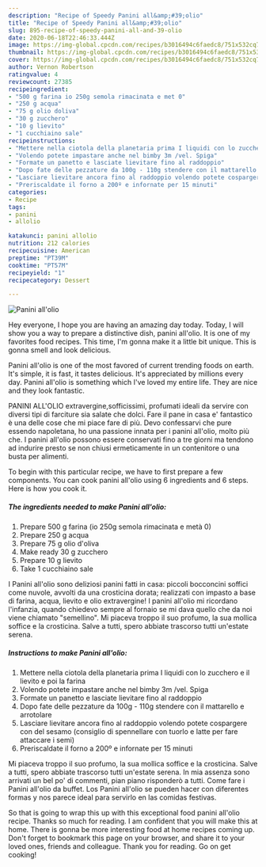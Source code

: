 ```yaml
---
description: "Recipe of Speedy Panini all&amp;#39;olio"
title: "Recipe of Speedy Panini all&amp;#39;olio"
slug: 895-recipe-of-speedy-panini-all-and-39-olio
date: 2020-06-18T22:46:33.444Z
image: https://img-global.cpcdn.com/recipes/b3016494c6faedc8/751x532cq70/panini-allolio-recipe-main-photo.jpg
thumbnail: https://img-global.cpcdn.com/recipes/b3016494c6faedc8/751x532cq70/panini-allolio-recipe-main-photo.jpg
cover: https://img-global.cpcdn.com/recipes/b3016494c6faedc8/751x532cq70/panini-allolio-recipe-main-photo.jpg
author: Vernon Robertson
ratingvalue: 4
reviewcount: 27385
recipeingredient:
- "500 g farina io 250g semola rimacinata e met 0"
- "250 g acqua"
- "75 g olio doliva"
- "30 g zucchero"
- "10 g lievito"
- "1 cucchiaino sale"
recipeinstructions:
- "Mettere nella ciotola della planetaria prima I liquidi con lo zucchero e il lievito e poi la farina"
- "Volendo potete impastare anche nel bimby 3m /vel. Spiga"
- "Formate un panetto e lasciate lievitare fino al raddoppio"
- "Dopo fate delle pezzature da 100g - 110g stendere con il mattarello e arrotolare"
- "Lasciare lievitare ancora fino al raddoppio volendo potete cospargere con del sesamo (consiglio di spennellare con tuorlo e latte per fare attaccare i semi)"
- "Preriscaldate il forno a 200º e infornate per 15 minuti"
categories:
- Recipe
tags:
- panini
- allolio

katakunci: panini allolio 
nutrition: 212 calories
recipecuisine: American
preptime: "PT39M"
cooktime: "PT57M"
recipeyield: "1"
recipecategory: Dessert

---
```



![Panini all&#39;olio](https://img-global.cpcdn.com/recipes/b3016494c6faedc8/751x532cq70/panini-allolio-recipe-main-photo.jpg)

Hey everyone, I hope you are having an amazing day today. Today, I will show you a way to prepare a distinctive dish, panini all&#39;olio. It is one of my favorites food recipes. This time, I'm gonna make it a little bit unique. This is gonna smell and look delicious.

Panini all&#39;olio is one of the most favored of current trending foods on earth. It's simple, it is fast, it tastes delicious. It's appreciated by millions every day. Panini all&#39;olio is something which I've loved my entire life. They are nice and they look fantastic.

PANINI ALL&#39;OLIO extravergine,sofficissimi, profumati ideali da servire con diversi tipi di farciture sia salate che dolci. Fare il pane in casa e&#39; fantastico è una delle cose che mi piace fare di più. Devo confessarvi che pure essendo napoletana, ho una passione innata per i panini all&#39;olio, molto più che. I panini all&#39;olio possono essere conservati fino a tre giorni ma tendono ad indurire presto se non chiusi ermeticamente in un contenitore o una busta per alimenti.


To begin with this particular recipe, we have to first prepare a few components. You can cook panini all&#39;olio using 6 ingredients and 6 steps. Here is how you cook it.

<!--inarticleads1-->

##### The ingredients needed to make Panini all&#39;olio:

1. Prepare 500 g farina (io 250g semola rimacinata e metà 0)
1. Prepare 250 g acqua
1. Prepare 75 g olio d&#39;oliva
1. Make ready 30 g zucchero
1. Prepare 10 g lievito
1. Take 1 cucchiaino sale


I Panini all&#39;olio sono deliziosi panini fatti in casa: piccoli bocconcini soffici come nuvole, avvolti da una crosticina dorata; realizzati con impasto a base di farina, acqua, lievito e olio extravergine! I panini all&#39;olio mi ricordano l&#39;infanzia, quando chiedevo sempre al fornaio se mi dava quello che da noi viene chiamato &#34;semellino&#34;. Mi piaceva troppo il suo profumo, la sua mollica soffice e la crosticina. Salve a tutti, spero abbiate trascorso tutti un&#39;estate serena. 

<!--inarticleads2-->

##### Instructions to make Panini all&#39;olio:

1. Mettere nella ciotola della planetaria prima I liquidi con lo zucchero e il lievito e poi la farina
1. Volendo potete impastare anche nel bimby 3m /vel. Spiga
1. Formate un panetto e lasciate lievitare fino al raddoppio
1. Dopo fate delle pezzature da 100g - 110g stendere con il mattarello e arrotolare
1. Lasciare lievitare ancora fino al raddoppio volendo potete cospargere con del sesamo (consiglio di spennellare con tuorlo e latte per fare attaccare i semi)
1. Preriscaldate il forno a 200º e infornate per 15 minuti


Mi piaceva troppo il suo profumo, la sua mollica soffice e la crosticina. Salve a tutti, spero abbiate trascorso tutti un&#39;estate serena. In mia assenza sono arrivati un bel po&#39; di commenti, pian piano risponderò a tutti. Come fare i Panini all&#39;olio da buffet. Los Panini all&#39;olio se pueden hacer con diferentes formas y nos parece ideal para servirlo en las comidas festivas. 

So that is going to wrap this up with this exceptional food panini all&#39;olio recipe. Thanks so much for reading. I am confident that you will make this at home. There is gonna be more interesting food at home recipes coming up. Don't forget to bookmark this page on your browser, and share it to your loved ones, friends and colleague. Thank you for reading. Go on get cooking!
